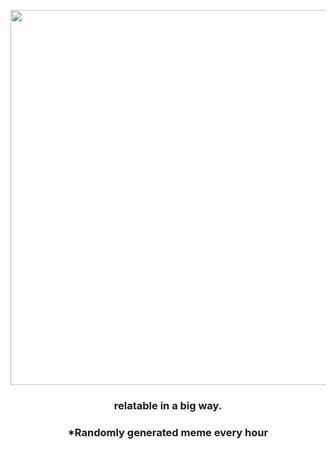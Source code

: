 <p align="center">
        <img src="https://i.redd.it/evmldgdhua591.jpg" width="600" height="600">
        </p>
        <h3 align="center">relatable in a big way.</h3>
        <h3 align="center">*Randomly generated meme every hour</h3>
    